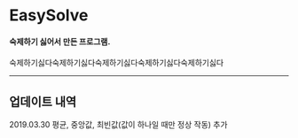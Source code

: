 # EasySolve

#### 숙제하기 싫어서 만든 프로그램.

숙제하기싫다숙제하기싫다숙제하기싫다숙제하기싫다숙제하기싫다

--------------------------------
업데이트 내역
--------------------------------
2019.03.30 평균, 중앙값, 최빈값(값이 하나일 때만 정상 작동) 추가